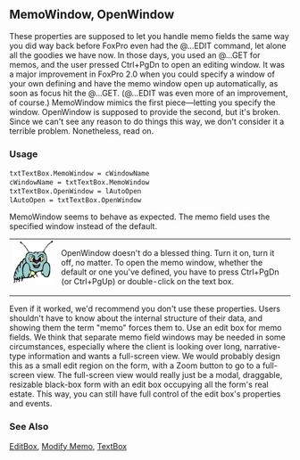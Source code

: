 ## MemoWindow, OpenWindow

These properties are supposed to let you handle memo fields the same way you did way back before FoxPro even had the @...EDIT command, let alone all the goodies we have now. In those days, you used an @...GET for memos, and the user pressed Ctrl+PgDn to open an editing window. It was a major improvement in FoxPro 2.0 when you could specify a window of your own defining and have the memo window open up automatically, as soon as focus hit the @...GET.  (@...EDIT was even more of an improvement, of course.) MemoWindow mimics the first piece&mdash;letting you specify the window. OpenWindow is supposed to provide the second, but it's broken. Since we can't see any reason to do things this way, we don't consider it a terrible problem. Nonetheless, read on.

### Usage

```foxpro
txtTextBox.MemoWindow = cWindowName
cWindowName = txtTextBox.MemoWindow
txtTextBox.OpenWindow = lAutoOpen
lAutoOpen = txtTextBox.OpenWindow
```

MemoWindow seems to behave as expected. The memo field uses the specified window instead of the default.

<table>
<tr>
  <td width="17%" valign="top">
<img width="95" height="78" src="bug.gif">
  </td>
  <td width=83%>
  <p>OpenWindow doesn't do a blessed thing. Turn it on, turn it off, no matter. To open the memo window, whether the default or one you've defined, you have to press Ctrl+PgDn (or Ctrl+PgUp) or double-click on the text box.</p>
  </td>
 </tr>
</table>

Even if it worked, we'd recommend you don't use these properties. Users shouldn't have to know about the internal structure of their data, and showing them the term "memo" forces them to. Use an edit box for memo fields. We think that separate memo field windows may be needed in some circumstances, especially where the client is looking over long, narrative-type information and wants a full-screen view. We would probably design this as a small edit region on the form, with a Zoom button to go to a full-screen view. The full-screen view would really just be a modal, draggable, resizable black-box form with an edit box occupying all the form's real estate. This way, you can still have full control of the edit box's properties and events.

### See Also

[EditBox](s4g498.md), [Modify Memo](s4g060.md), [TextBox](s4g548.md)